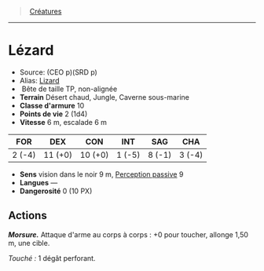 ﻿> [Créatures](hd_monsters.md)

---

# Lézard

- Source: (CEO p)(SRD p)
- Alias: [Lizard](srd_monsters_lizard.md)
-  Bête de taille TP, non-alignée
- **Terrain** Désert chaud, Jungle, Caverne sous-marine
- **Classe d'armure** 10
- **Points de vie** 2 (1d4)
- **Vitesse** 6 m, escalade 6 m

|FOR|DEX|CON|INT|SAG|CHA|
|---|---|---|---|---|---|
| 2 (-4)|11 (+0)|10 (+0)| 1 (-5)| 8 (-1)| 3 (-4)|

- **Sens** vision dans le noir 9 m, [Perception passive](hd_abilities_dexterity_perception_passive.md) 9
- **Langues** —
- **Dangerosité** 0 (10 PX)

## Actions

**_Morsure._** Attaque d'arme au corps à corps : +0 pour toucher, allonge 1,50 m, une cible.

_Touché :_ 1 dégât perforant.

